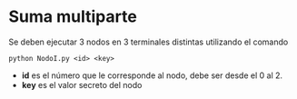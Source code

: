 # Suma multiparte

Se deben ejecutar 3 nodos en 3 terminales distintas utilizando el comando 

```
python NodoI.py <id> <key>
```

- **id** es el número que le corresponde al nodo, debe ser desde el 0 al 2.
- **key** es el valor secreto del nodo